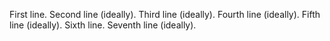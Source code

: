 First line.
Second line (ideally).
Third line (ideally).
Fourth line (ideally).
Fifth line (ideally).
Sixth line.
Seventh line (ideally).
